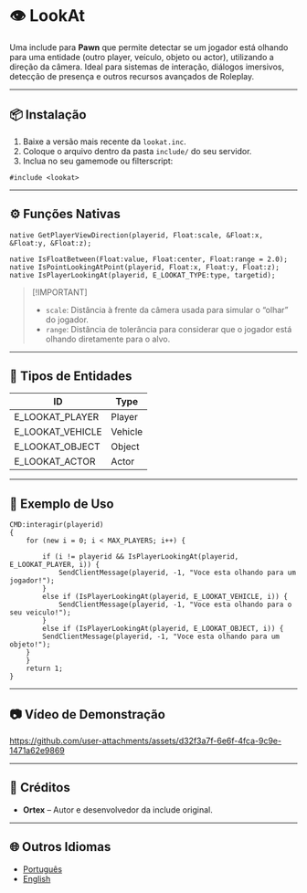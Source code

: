 # 👁️ LookAt

Uma include para **Pawn** que permite detectar se um jogador está olhando para uma entidade (outro player, veículo, objeto ou actor), utilizando a direção da câmera. Ideal para sistemas de interação, diálogos imersivos, detecção de presença e outros recursos avançados de Roleplay.

---

## 📦 Instalação

1. Baixe a versão mais recente da `lookat.inc`.
2. Coloque o arquivo dentro da pasta `include/` do seu servidor.
3. Inclua no seu gamemode ou filterscript:

```pawn
#include <lookat>
```

---

## ⚙️ Funções Nativas

```pawn
native GetPlayerViewDirection(playerid, Float:scale, &Float:x, &Float:y, &Float:z);

native IsFloatBetween(Float:value, Float:center, Float:range = 2.0);
native IsPointLookingAtPoint(playerid, Float:x, Float:y, Float:z);
native IsPlayerLookingAt(playerid, E_LOOKAT_TYPE:type, targetid);
```

> \[!IMPORTANT]
>
> * `scale`: Distância à frente da câmera usada para simular o “olhar” do jogador.
> * `range`: Distância de tolerância para considerar que o jogador está olhando diretamente para o alvo.

---

## 🔢 Tipos de Entidades

| ID | Type    |
| -- | ------- |
| E_LOOKAT_PLAYER   | Player  |
| E_LOOKAT_VEHICLE  | Vehicle |
| E_LOOKAT_OBJECT   | Object  |
| E_LOOKAT_ACTOR    | Actor   |

---

## 🧪 Exemplo de Uso

```pawn
CMD:interagir(playerid)
{
    for (new i = 0; i < MAX_PLAYERS; i++) {

        if (i != playerid && IsPlayerLookingAt(playerid, E_LOOKAT_PLAYER, i)) {
            SendClientMessage(playerid, -1, "Voce esta olhando para um jogador!");
        } 
        else if (IsPlayerLookingAt(playerid, E_LOOKAT_VEHICLE, i)) {
			SendClientMessage(playerid, -1, "Voce esta olhando para o seu veiculo!");
        }
		else if (IsPlayerLookingAt(playerid, E_LOOKAT_OBJECT, i)) {
		SendClientMessage(playerid, -1, "Voce esta olhando para um objeto!");
	}
    }
    return 1;
}

```

---

## 📷 Vídeo de Demonstração

https://github.com/user-attachments/assets/d32f3a7f-6e6f-4fca-9c9e-1471a62e9869

---

## 🙌 Créditos

* **Ortex** – Autor e desenvolvedor da include original.

---

## 🌐 Outros Idiomas

* [Português](https://github.com/dev-ortex/lookat/blob/main/README-pt.md)
* [English](https://github.com/dev-ortex/lookat/blob/main/README.md)
